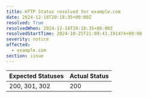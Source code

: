 ```yaml
---
title: HTTP Status resolved for example.com
date: 2024-12-18T20:18:35+00:00Z
resolved: True
resolvedWhen: 2024-12-18T20:18:35+00:00Z
resolvedStartTime: 2024-10-25T21:09:43.191474+00:00
severity: notice
affected:
  - example.com
section: issue
---
```


| Expected Statuses | Actual Status  |
|-------------------|----------------|
| 200, 301, 302 | 200 |

